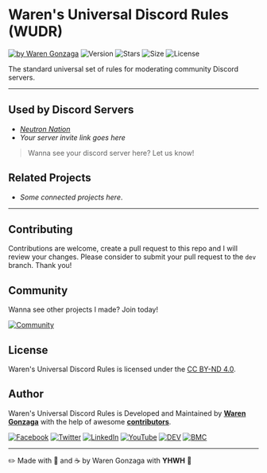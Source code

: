 # Waren's Universal Discord Rules (WUDR)

[![by Waren Gonzaga](https://img.shields.io/badge/by-Waren%20Gonzaga-blue.svg?longCache=true&style=flat-square)](https://bmc.xyz/warengonzaga) ![Version](https://img.shields.io/github/release/warengonzaga/waren-universal-discord-rules.svg?style=flat-square) ![Stars](https://img.shields.io/github/stars/warengonzaga/waren-universal-discord-rules.svg?style=flat-square) ![Size](https://img.shields.io/github/repo-size/warengonzaga/waren-universal-discord-rules?color=green&style=flat-square) ![License](https://img.shields.io/github/license/warengonzaga/waren-universal-discord-rules.svg?style=flat-square)

The standard universal set of rules for moderating community Discord servers.

---

## Used by Discord Servers

- _[Neutron Nation](https://wrngnz.ga/discord)_
- _Your server invite link goes here_

> Wanna see your discord server here? Let us know!

## Related Projects

- _Some connected projects here_.

---

## Contributing

Contributions are welcome, create a pull request to this repo and I will review your changes. Please consider to submit your pull request to the ```dev``` branch. Thank you!

## Community

Wanna see other projects I made? Join today!

[![Community](https://discordapp.com/api/guilds/659684980137656340/widget.png?style=banner3)](https://wrngnz.ga/discord)

## License

Waren's Universal Discord Rules is licensed under the [CC BY-ND 4.0](https://creativecommons.org/licenses/by-nd/4.0/legalcode).

## Author

Waren's Universal Discord Rules is Developed and Maintained by **[Waren Gonzaga](https://github.com/warengonzaga)** with the help of awesome **[contributors](https://github.com/warengonzaga/waren-universal-discord-rules/graphs/contributors)**.

[![Facebook](https://img.shields.io/badge/Facebook-%231877F2.svg?&style=flat-square&logo=facebook&logoColor=white)](https://facebook.com/warengonzagaofficial) [![Twitter](https://img.shields.io/badge/Twitter-%231DA1F2.svg?&style=flat-square&logo=twitter&logoColor=white)](https://twitter.com/warengonzaga) [![LinkedIn](https://img.shields.io/badge/LinkedIn-%230077B5.svg?&style=flat-square&logo=linkedin&logoColor=white)](https://linkedin.com/in/warengonzagaofficial) [![YouTube](https://img.shields.io/badge/YouTube-%23FF0000.svg?&style=flat-square&logo=youtube&logoColor=white)](https://youtube.com/warengonzaga) [![DEV](https://img.shields.io/badge/DEV-%23000000.svg?&style=flat-square&logo=dev.to&logoColor=white)](https://dev.to/warengonzaga) [![BMC](https://img.shields.io/badge/Buy%20Me%20a%20Coffee-%23FFDD00.svg?&style=flat-square&logo=buy-me-a-coffee&logoColor=black)](https://dev.to/warengonzaga)

---

✏️ Made with 💖 and ☕ by Waren Gonzaga with **YHWH** :pray:
